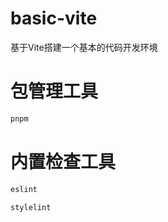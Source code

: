 # basic-vite
基于Vite搭建一个基本的代码开发环境

# 包管理工具
```javascript
pnpm
```
# 内置检查工具
```javascript
eslint

stylelint

```
